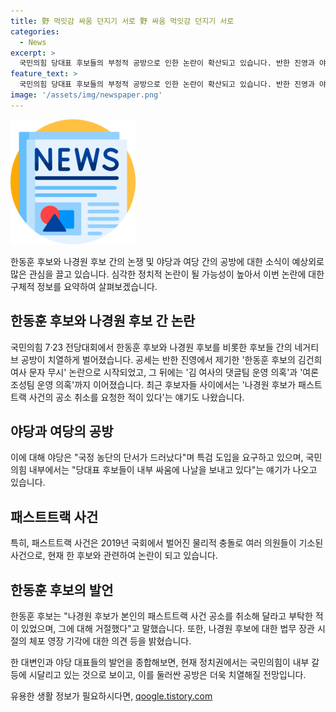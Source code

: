 ```yaml
---
title: 野 먹잇감 싸움 던지기 서로 野 싸움 먹잇감 던지기 서로
categories:
  - News
excerpt: >
  국민의힘 당대표 후보들의 부정적 공방으로 인한 논란이 확산되고 있습니다. 반한 진영과 야당은 후보들 간의 내부 싸움을 거론하며 국정 농단으로 이어질 가능성을 우려하고 특검 도입을 촉구하고 있습니다. 패스트트랙 사건과 김건희 여사 문자 등을 둘러싼 의혹이 파장을 일으키고 있으며, 후보들 간의 상호 공세가 불거져 나오고 있습니다. 이에 야당은 국민의힘 당대표 후보들에 대한 검찰 수사를 요구하고 있습니다. 해당 사안은 정치권의 관심을 끌고 있는 상황입니다.
feature_text: >
  국민의힘 당대표 후보들의 부정적 공방으로 인한 논란이 확산되고 있습니다. 반한 진영과 야당은 후보들 간의 내부 싸움을 거론하며 국정 농단으로 이어질 가능성을 우려하고 특검 도입을 촉구하고 있습니다. 패스트트랙 사건과 김건희 여사 문자 등을 둘러싼 의혹이 파장을 일으키고 있으며, 후보들 간의 상호 공세가 불거져 나오고 있습니다. 이에 야당은 국민의힘 당대표 후보들에 대한 검찰 수사를 요구하고 있습니다. 해당 사안은 정치권의 관심을 끌고 있는 상황입니다.
image: '/assets/img/newspaper.png'
---
```


<p><img src="/assets/img/newspaper.png" alt="kimp 속보" /></p>

<p>한동훈 후보와 나경원 후보 간의 논쟁 및 야당과 여당 간의 공방에 대한 소식이 예상외로 많은 관심을 끌고 있습니다. 심각한 정치적 논란이 될 가능성이 높아서 이번 논란에 대한 구체적 정보를 요약하여 살펴보겠습니다. </p>

<h2 data-ke-size="size26">한동훈 후보와 나경원 후보 간 논란</h2>

<p>국민의힘 7·23 전당대회에서 한동훈 후보와 나경원 후보를 비롯한 후보들 간의 네거티브 공방이 치열하게 벌어졌습니다. 공세는 반한 진영에서 제기한 '한동훈 후보의 김건희 여사 문자 무시' 논란으로 시작되었고, 그 뒤에는 '김 여사의 댓글팀 운영 의혹'과 '여론조성팀 운영 의혹'까지 이어졌습니다. 최근 후보자들 사이에서는 '나경원 후보가 패스트트랙 사건의 공소 취소를 요청한 적이 있다'는 얘기도 나왔습니다.</p>

<h2 data-ke-size="size26">야당과 여당의 공방</h2>

<p>이에 대해 야당은 "국정 농단의 단서가 드러났다"며 특검 도입을 요구하고 있으며, 국민의힘 내부에서는 "당대표 후보들이 내부 싸움에 나날을 보내고 있다"는 얘기가 나오고 있습니다.</p>

<h2 data-ke-size="size26">패스트트랙 사건</h2>

<p>특히, 패스트트랙 사건은 2019년 국회에서 벌어진 물리적 충돌로 여러 의원들이 기소된 사건으로, 현재 한 후보와 관련하여 논란이 되고 있습니다.</p>

<h2 data-ke-size="size26">한동훈 후보의 발언</h2>

<p>한동훈 후보는 "나경원 후보가 본인의 패스트트랙 사건 공소를 취소해 달라고 부탁한 적이 있었으며, 그에 대해 거절했다"고 말했습니다. 또한, 나경원 후보에 대한 법무 장관 시절의 체포 영장 기각에 대한 의견 등을 밝혔습니다.</p>

<p>한 대변인과 야당 대표들의 발언을 종합해보면, 현재 정치권에서는 국민의힘이 내부 갈등에 시달리고 있는 것으로 보이고, 이를 둘러싼 공방은 더욱 치열해질 전망입니다.</p>
유용한 생활 정보가 필요하시다면, <a href="https://qoogle.tistory.com" rel="dofollow">qoogle.tistory.com</a>


